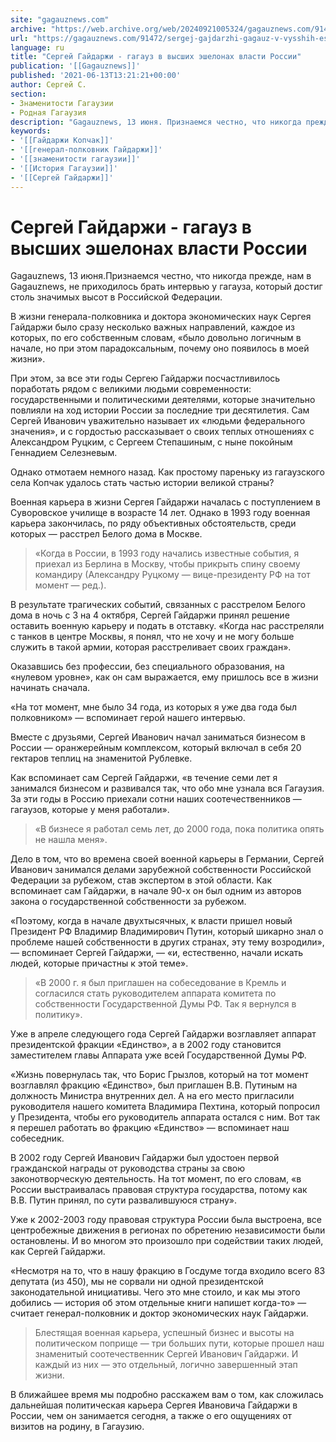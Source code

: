 ```yaml
---
site: "gagauznews.com"
archive: "https://web.archive.org/web/20240921005324/gagauznews.com/91472/sergej-gajdarzhi-gagauz-v-vysshih-eshelonah-vlasti-rossii.html"
url: "https://gagauznews.com/91472/sergej-gajdarzhi-gagauz-v-vysshih-eshelonah-vlasti-rossii.html"
language: ru
title: "Сергей Гайдаржи - гагауз в высших эшелонах власти России"
publication: '[[Gagauznews]]'
published: '2021-06-13T13:21:21+00:00'
author: Сергей С.
section:
- Знаменитости Гагаузии
- Родная Гагаузия
description: "Gagauznews, 13 июня. Признаемся честно, что никогда прежде, нам в Gagauznews, не приходилось брать интервью у гагауза, который достиг столь значимых высот в Российской Федерации. В жизни генерала-полковника и доктора экономических наук Сергея Гайдаржи было сразу несколько важных направлений, каждое из которых, по его собственным словам, «было довольно логичным в начале, но при этом парадоксальным, почему оно появилось в моей жизни». При этом, за все эти годы Сергею Гайдаржи посчастливилось поработать рядом с великими людьми современности: государственными и политическими деятелями, которые значительно повлияли на ход истории России за последние три десятилетия. Сам Сергей Иванович уважительно называет их «людьми федерального значения», […]"
keywords:
- '[[Гайдаржи Копчак]]'
- '[[генерал-полковник Гайдаржи]]'
- '[[знаменитости гагаузии]]'
- '[[История Гагаузии]]'
- '[[Сергей Гайдаржи]]'
---
```


# Сергей Гайдаржи - гагауз в высших эшелонах власти России

Gagauznews, 13 июня.Признаемся честно, что никогда прежде, нам в Gagauznews, не приходилось брать интервью у гагауза, который достиг столь значимых высот в Российской Федерации.

В жизни генерала-полковника и доктора экономических наук Сергея Гайдаржи было сразу несколько важных направлений, каждое из которых, по его собственным словам, «было довольно логичным в начале, но при этом парадоксальным, почему оно появилось в моей жизни».

При этом, за все эти годы Сергею Гайдаржи посчастливилось поработать рядом с великими людьми современности: государственными и политическими деятелями, которые значительно повлияли на ход истории России за последние три десятилетия. Сам Сергей Иванович уважительно называет их «людьми федерального значения», и с гордостью рассказывает о своих теплых отношениях с Александром Руцким, с Сергеем Степашиным, с ныне покойным Геннадием Селезневым.

Однако отмотаем немного назад. Как простому пареньку из гагаузского села Копчак удалось стать частью истории великой страны?

Военная карьера в жизни Сергея Гайдаржи началась с поступлением в Суворовское училище в возрасте 14 лет. Однако в 1993 году военная карьера закончилась, по ряду объективных обстоятельств, среди которых — расстрел Белого дома в Москве.

> «Когда в России, в 1993 году начались известные события, я приехал из Берлина в Москву, чтобы прикрыть спину своему командиру (Александру Руцкому — вице-президенту РФ на тот момент — ред.).

В результате трагических событий, связанных с расстрелом Белого дома в ночь с 3 на 4 октября, Сергей Гайдаржи принял решение оставить военную карьеру и подать в отставку. «Когда нас расстреляли с танков в центре Москвы, я понял, что не хочу и не могу больше служить в такой армии, которая расстреливает своих граждан».

Оказавшись без профессии, без специального образования, на «нулевом уровне», как он сам выражается, ему пришлось все в жизни начинать сначала.

«На тот момент, мне было 34 года, из которых я уже два года был полковником» — вспоминает герой нашего интервью.

Вместе с друзьями, Сергей Иванович начал заниматься бизнесом в России — оранжерейным комплексом, который включал в себя 20 гектаров теплиц на знаменитой Рублевке.

Как вспоминает сам Сергей Гайдаржи, «в течение семи лет я занимался бизнесом и развивался так, что обо мне узнала вся Гагаузия. За эти годы в Россию приехали сотни наших соотечественников — гагаузов, которые у меня работали».

> «В бизнесе я работал семь лет, до 2000 года, пока политика опять не нашла меня».

Дело в том, что во времена своей военной карьеры в Германии, Сергей Иванович занимался делами зарубежной собственности Российской Федерации за рубежом, став экспертом в этой области. Как вспоминает сам Гайдаржи, в начале 90-х он был одним из авторов закона о государственной собственности за рубежом.

«Поэтому, когда в начале двухтысячных, к власти пришел новый Президент РФ Владимир Владимирович Путин, который шикарно знал о проблеме нашей собственности в других странах, эту тему возродили», — вспоминает Сергей Гайдаржи, — «и, естественно, начали искать людей, которые причастны к этой теме».

> «В 2000 г. я был приглашен на собеседование в Кремль и согласился стать руководителем аппарата комитета по собственности Государственной Думы РФ. Так я вернулся в политику».

Уже в апреле следующего года Сергей Гайдаржи возглавляет аппарат президентской фракции «Единство», а в 2002 году становится заместителем главы Аппарата уже всей Государственной Думы РФ.

«Жизнь повернулась так, что Борис Грызлов, который на тот момент возглавлял фракцию «Единство», был приглашен В.В. Путиным на должность Министра внутренних дел. А на его место пригласили руководителя нашего комитета Владимира Пехтина, который попросил у Президента, чтобы его руководитель аппарата остался с ним. Вот так я перешел работать во фракцию «Единство» — вспоминает наш собеседник.

В 2002 году Сергей Иванович Гайдаржи был удостоен первой гражданской награды от руководства страны за свою законотворческую деятельность. На тот момент, по его словам, «в России выстраивалась правовая структура государства, потому как В.В. Путин принял, по сути развалившуюся страну».

Уже к 2002-2003 году правовая структура России была выстроена, все центробежные движения в регионах по обретению независимости были остановлены. И во многом это произошло при содействии таких людей, как Сергей Гайдаржи.

«Несмотря на то, что в нашу фракцию в Госдуме тогда входило всего 83 депутата (из 450), мы не сорвали ни одной президентской законодательной инициативы. Чего это мне стоило, и как мы этого добились — история об этом отдельные книги напишет когда-то» — считает генерал-полковник и доктор экономических наук Гайдаржи.

> Блестящая военная карьера, успешный бизнес и высоты на политическом поприще — три больших пути, которые прошел наш знаменитый соотечественник Сергей Иванович Гайдаржи. И каждый из них — это отдельный, логично завершенный этап жизни.

В ближайшее время мы подробно расскажем вам о том, как сложилась дальнейшая политическая карьера Сергея Ивановича Гайдаржи в России, чем он занимается сегодня, а также о его ощущениях от визитов на родину, в Гагаузию.